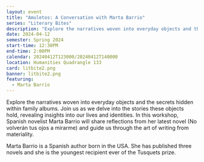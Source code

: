 ```yaml
---
layout: event
title: "Amuletos: A Conversation with Marta Barrio"
series: "Literary Bites"
description: "Explore the narratives woven into everyday objects and the secrets hidden within family albums."
date: 2024-04-12
semester: Spring 2024
start-time: 12:30PM
end-time: 2:00PM
calendar: 20240412T123000/20240412T140000
location: Humanities Quadrangle 133
card: litbite2.png
banner: litbite2.png
featuring:
  - Marta Barrio
---
```


Explore the narratives woven into everyday objects and the secrets hidden within family albums. Join us as we delve into the stories these objects hold, revealing insights into our lives and identities. In this workshop, Spanish novelist Marta Barrio will share reflections from her latest novel (No volverán tus ojos a mirarme) and guide us through the art of writing from materiality.

Marta Barrio is a Spanish author born in the USA. She has published three novels and she is the youngest recipient ever of the Tusquets prize.
